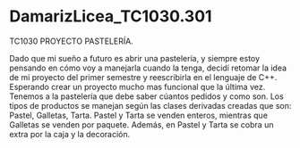 # DamarizLicea_TC1030.301
TC1030 PROYECTO PASTELERÍA.


Dado que mi sueño a futuro es abrir una pastelería, y siempre estoy pensando en cómo voy a manejarla cuando la tenga, decidí retomar la idea de mi proyecto del primer semestre y reescribirla en el lenguaje de C++. Esperando crear un proyecto mucho mas funcional que la última vez. Tenemos a la pastelería que debe saber cúantos pedidos y como son. Los tipos de productos se manejan según las clases derivadas creadas que son: Pastel, Galletas, Tarta. Pastel y Tarta se venden enteros, mientras que Galletas se venden por paquete. Además, en Pastel y Tarta se cobra un extra por la caja y la decoración.
